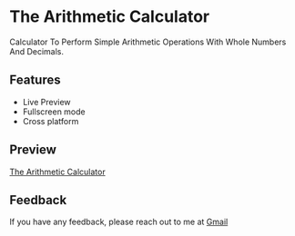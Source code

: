
# The Arithmetic Calculator

 Calculator To Perform Simple Arithmetic Operations With Whole Numbers And Decimals. 

## Features

- Live Preview
- Fullscreen mode
- Cross platform

## Preview
<a href="https://vignesh-jothi.github.io/arithmeticcalculator/">The Arithmetic Calculator</a>

## Feedback

If you have any feedback, please reach out to me at <a href="https://www.jvignesh609@gmail.com">Gmail</a>
